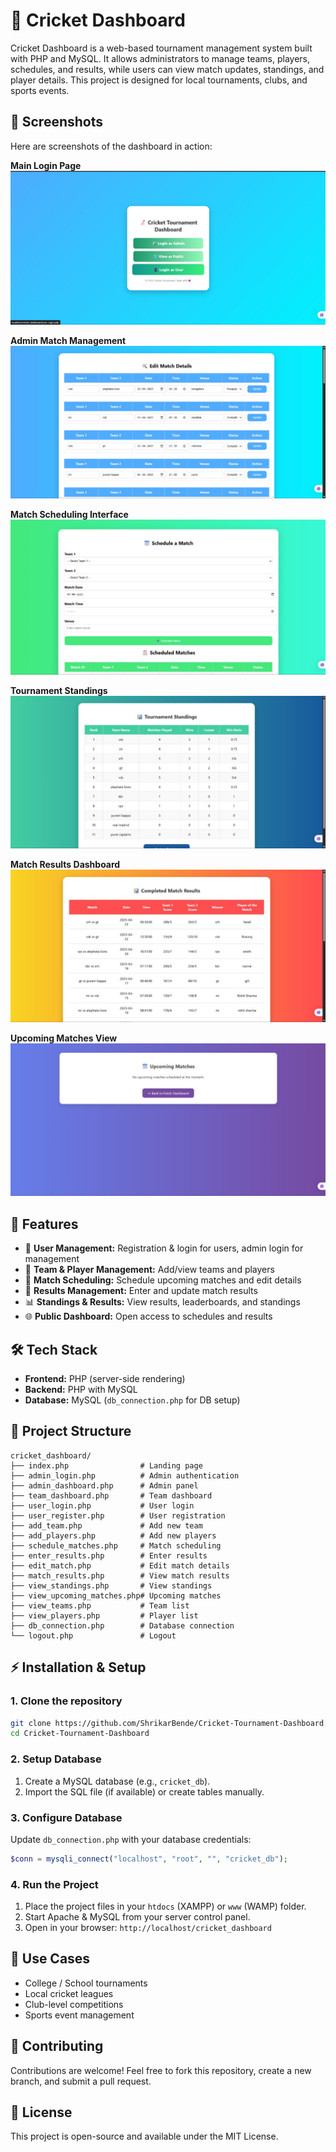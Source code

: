 # 🏏 Cricket Dashboard

Cricket Dashboard is a web-based tournament management system built with PHP and MySQL. It allows administrators to manage teams, players, schedules, and results, while users can view match updates, standings, and player details. This project is designed for local tournaments, clubs, and sports events.

## 📸 Screenshots

Here are screenshots of the dashboard in action:

**Main Login Page**
![Login Page](./ScreenShots/screenshot1.jpg)

**Admin Match Management**
![Edit Match Details](./ScreenShots/screenshot2.jpg)

**Match Scheduling Interface**
![Schedule Match](./ScreenShots/screenshot3.jpg)

**Tournament Standings**
![Tournament Standings](./ScreenShots/screenshot4.jpg)

**Match Results Dashboard**
![Match Results](./ScreenShots/screenshot5.jpg)

**Upcoming Matches View**
![Upcoming Matches](./ScreenShots/screenshot6.jpg)

## 🚀 Features

- 👤 **User Management:** Registration & login for users, admin login for management
- 🏏 **Team & Player Management:** Add/view teams and players
- 📅 **Match Scheduling:** Schedule upcoming matches and edit details
- 📝 **Results Management:** Enter and update match results
- 📊 **Standings & Results:** View results, leaderboards, and standings
- 🌐 **Public Dashboard:** Open access to schedules and results

## 🛠️ Tech Stack

- **Frontend:** PHP (server-side rendering)
- **Backend:** PHP with MySQL
- **Database:** MySQL (`db_connection.php` for DB setup)

## 📂 Project Structure

```
cricket_dashboard/
├── index.php                # Landing page
├── admin_login.php          # Admin authentication
├── admin_dashboard.php      # Admin panel
├── team_dashboard.php       # Team dashboard
├── user_login.php           # User login
├── user_register.php        # User registration
├── add_team.php             # Add new team
├── add_players.php          # Add new players
├── schedule_matches.php     # Match scheduling
├── enter_results.php        # Enter results
├── edit_match.php           # Edit match details
├── match_results.php        # View match results
├── view_standings.php       # View standings
├── view_upcoming_matches.php# Upcoming matches
├── view_teams.php           # Team list
├── view_players.php         # Player list
├── db_connection.php        # Database connection
└── logout.php               # Logout
```

## ⚡ Installation & Setup

### 1. Clone the repository

```bash
git clone https://github.com/ShrikarBende/Cricket-Tournament-Dashboard.git
cd Cricket-Tournament-Dashboard
```

### 2. Setup Database

1. Create a MySQL database (e.g., `cricket_db`).
2. Import the SQL file (if available) or create tables manually.


### 3. Configure Database

Update `db_connection.php` with your database credentials:

```php
$conn = mysqli_connect("localhost", "root", "", "cricket_db");
```

### 4. Run the Project

1. Place the project files in your `htdocs` (XAMPP) or `www` (WAMP) folder.
2. Start Apache & MySQL from your server control panel.
3. Open in your browser: `http://localhost/cricket_dashboard`

## 🎯 Use Cases

- College / School tournaments
- Local cricket leagues
- Club-level competitions
- Sports event management



## 🤝 Contributing

Contributions are welcome! Feel free to fork this repository, create a new branch, and submit a pull request.

## 📜 License

This project is open-source and available under the MIT License.
